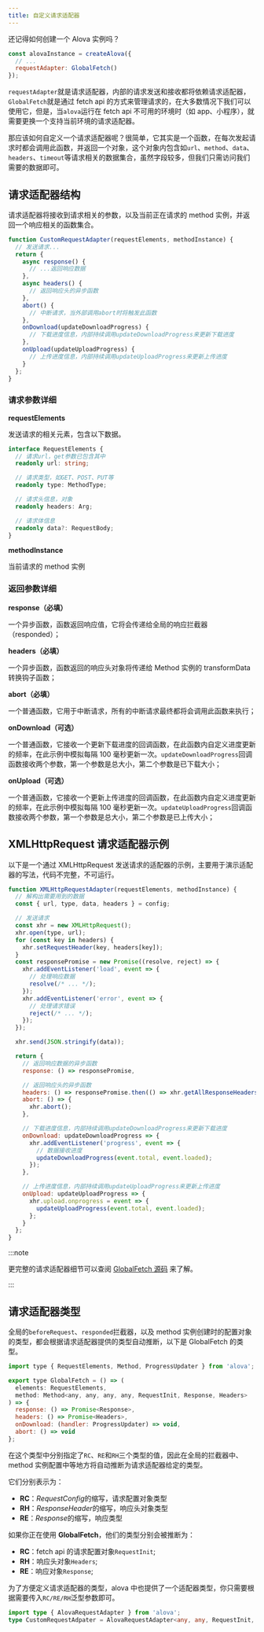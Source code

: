 ```yaml
---
title: 自定义请求适配器
---
```


还记得如何创建一个 Alova 实例吗？

```javascript
const alovaInstance = createAlova({
  // ...
  requestAdapter: GlobalFetch()
});
```

`requestAdapter`就是请求适配器，内部的请求发送和接收都将依赖请求适配器，`GlobalFetch`就是通过 fetch api 的方式来管理请求的，在大多数情况下我们可以使用它，但是，当`alova`运行在 fetch api 不可用的环境时（如 app、小程序），就需要更换一个支持当前环境的请求适配器。

那应该如何自定义一个请求适配器呢？很简单，它其实是一个函数，在每次发起请求时都会调用此函数，并返回一个对象，这个对象内包含如`url`、`method`、`data`、`headers`、`timeout`等请求相关的数据集合，虽然字段较多，但我们只需访问我们需要的数据即可。

## 请求适配器结构

请求适配器将接收到请求相关的参数，以及当前正在请求的 method 实例，并返回一个响应相关的函数集合。

```javascript
function CustomRequestAdapter(requestElements, methodInstance) {
  // 发送请求...
  return {
    async response() {
      // ...返回响应数据
    },
    async headers() {
      // 返回响应头的异步函数
    },
    abort() {
      // 中断请求，当外部调用abort时将触发此函数
    },
    onDownload(updateDownloadProgress) {
      // 下载进度信息，内部持续调用updateDownloadProgress来更新下载进度
    },
    onUpload(updateUploadProgress) {
      // 上传进度信息，内部持续调用updateUploadProgress来更新上传进度
    }
  };
}
```

### 请求参数详细

**requestElements**

发送请求的相关元素，包含以下数据。

```typescript
interface RequestElements {
  // 请求url，get参数已包含其中
  readonly url: string;

  // 请求类型，如GET、POST、PUT等
  readonly type: MethodType;

  // 请求头信息，对象
  readonly headers: Arg;

  // 请求体信息
  readonly data?: RequestBody;
}
```

**methodInstance**

当前请求的 method 实例

### 返回参数详细

**response（必填）**

一个异步函数，函数返回响应值，它将会传递给全局的响应拦截器（responded）；

**headers（必填）**

一个异步函数，函数返回的响应头对象将传递给 Method 实例的 transformData 转换钩子函数；

**abort（必填）**

一个普通函数，它用于中断请求，所有的中断请求最终都将会调用此函数来执行；

**onDownload（可选）**

一个普通函数，它接收一个更新下载进度的回调函数，在此函数内自定义进度更新的频率，在此示例中模拟每隔 100 毫秒更新一次。`updateDownloadProgress`回调函数接收两个参数，第一个参数是总大小，第二个参数是已下载大小；

**onUpload（可选）**

一个普通函数，它接收一个更新上传进度的回调函数，在此函数内自定义进度更新的频率，在此示例中模拟每隔 100 毫秒更新一次。`updateUploadProgress`回调函数接收两个参数，第一个参数是总大小，第二个参数是已上传大小；

## XMLHttpRequest 请求适配器示例

以下是一个通过 XMLHttpRequest 发送请求的适配器的示例，主要用于演示适配器的写法，代码不完整，不可运行。

```javascript
function XMLHttpRequestAdapter(requestElements, methodInstance) {
  // 解构出需要用到的数据
  const { url, type, data, headers } = config;

  // 发送请求
  const xhr = new XMLHttpRequest();
  xhr.open(type, url);
  for (const key in headers) {
    xhr.setRequestHeader(key, headers[key]);
  }
  const responsePromise = new Promise((resolve, reject) => {
    xhr.addEventListener('load', event => {
      // 处理响应数据
      resolve(/* ... */);
    });
    xhr.addEventListener('error', event => {
      // 处理请求错误
      reject(/* ... */);
    });
  });

  xhr.send(JSON.stringify(data));

  return {
    // 返回响应数据的异步函数
    response: () => responsePromise,

    // 返回响应头的异步函数
    headers: () => responsePromise.then(() => xhr.getAllResponseHeaders()),
    abort: () => {
      xhr.abort();
    },

    // 下载进度信息，内部持续调用updateDownloadProgress来更新下载进度
    onDownload: updateDownloadProgress => {
      xhr.addEventListener('progress', event => {
        // 数据接收进度
        updateDownloadProgress(event.total, event.loaded);
      });
    },

    // 上传进度信息，内部持续调用updateUploadProgress来更新上传进度
    onUpload: updateUploadProgress => {
      xhr.upload.onprogress = event => {
        updateUploadProgress(event.total, event.loaded);
      };
    }
  };
}
```

:::note

更完整的请求适配器细节可以查阅 [GlobalFetch 源码](https://github.com/alovajs/alova/blob/main/src/predefine/GlobalFetch.ts) 来了解。

:::

## 请求适配器类型

全局的`beforeRequest`、`responded`拦截器，以及 method 实例创建时的配置对象的类型，都会根据请求适配器提供的类型自动推断，以下是 GlobalFetch 的类型。

```javascript
import type { RequestElements, Method, ProgressUpdater } from 'alova';

export type GlobalFetch = () => (
  elements: RequestElements,
  method: Method<any, any, any, any, RequestInit, Response, Headers>
) => {
  response: () => Promise<Response>,
  headers: () => Promise<Headers>,
  onDownload: (handler: ProgressUpdater) => void,
  abort: () => void
};
```

在这个类型中分别指定了`RC`、`RE`和`RH`三个类型的值，因此在全局的拦截器中、method 实例配置中等地方将自动推断为请求适配器给定的类型。

它们分别表示为：

- **RC**：*RequestConfig*的缩写，请求配置对象类型
- **RH**：*ResponseHeader*的缩写，响应头对象类型
- **RE**：*Response*的缩写，响应类型

如果你正在使用 **GlobalFetch**，他们的类型分别会被推断为：

- **RC**：fetch api 的请求配置对象`RequestInit`;
- **RH**：响应头对象`Headers`;
- **RE**：响应对象`Response`;

为了方便定义请求适配器的类型，alova 中也提供了一个适配器类型，你只需要根据需要传入`RC/RE/RH`泛型参数即可。

```typescript
import type { AlovaRequestAdapter } from 'alova';
type CustomRequestAdpater = AlovaRequestAdapter<any, any, RequestInit, Response, Headers>;
```
